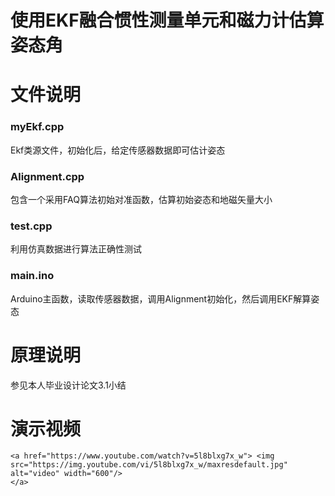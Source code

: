 使用EKF融合惯性测量单元和磁力计估算姿态角
==========================
# 文件说明

### myEkf.cpp 

Ekf类源文件，初始化后，给定传感器数据即可估计姿态

### Alignment.cpp 

包含一个采用FAQ算法初始对准函数，估算初始姿态和地磁矢量大小

### test.cpp 

利用仿真数据进行算法正确性测试

### main.ino  

Arduino主函数，读取传感器数据，调用Alignment初始化，然后调用EKF解算姿态

# 原理说明

参见本人毕业设计论文3.1小结

# 演示视频

```
<a href="https://www.youtube.com/watch?v=5l8blxg7x_w"> <img src="https://img.youtube.com/vi/5l8blxg7x_w/maxresdefault.jpg" alt="video" width="600"/>
</a>
```